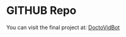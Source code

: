 # GITHUB Repo

You can visit the final project at: [DoctoVidBot](https://github.com/amirmohamadamini/DoctoVidBot)
